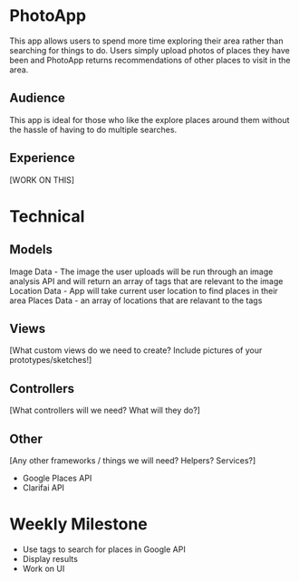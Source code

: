 # PhotoApp
This app allows users to spend more time exploring their area rather than searching for things to do. Users simply upload photos of places they have been and PhotoApp returns recommendations of other places to visit in the area. 
## Audience
This app is ideal for those who like the explore places around them without the hassle of having to do multiple searches.
## Experience
[WORK ON THIS]
# Technical
## Models
Image Data - The image the user uploads will be run through an image analysis API and will return an array of tags that are relevant to the image
Location Data - App will take current user location to find places in their area
Places Data - an array of locations that are relavant to the tags 
## Views
[What custom views do we need to create? Include pictures of your prototypes/sketches!]
## Controllers
[What controllers will we need? What will they do?]
## Other
[Any other frameworks / things we will need? Helpers? Services?]
- Google Places API
- Clarifai API
# Weekly Milestone
- Use tags to search for places in Google API
- Display results
- Work on UI
